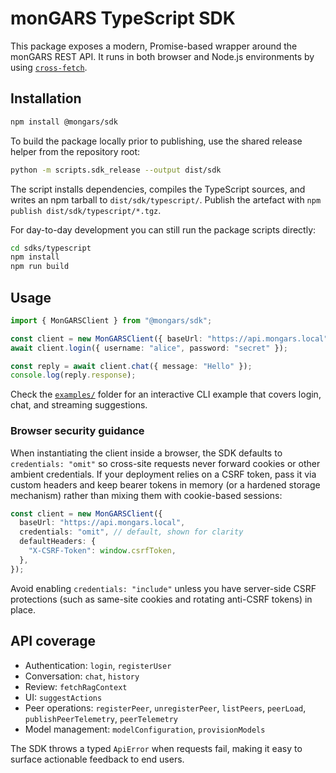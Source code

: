 # monGARS TypeScript SDK

This package exposes a modern, Promise-based wrapper around the monGARS REST
API. It runs in both browser and Node.js environments by using
[`cross-fetch`](https://github.com/lquixada/cross-fetch).

## Installation

```bash
npm install @mongars/sdk
```

To build the package locally prior to publishing, use the shared release helper
from the repository root:

```bash
python -m scripts.sdk_release --output dist/sdk
```

The script installs dependencies, compiles the TypeScript sources, and writes an
npm tarball to `dist/sdk/typescript/`. Publish the artefact with
`npm publish dist/sdk/typescript/*.tgz`.

For day-to-day development you can still run the package scripts directly:

```bash
cd sdks/typescript
npm install
npm run build
```

## Usage

```ts
import { MonGARSClient } from "@mongars/sdk";

const client = new MonGARSClient({ baseUrl: "https://api.mongars.local" });
await client.login({ username: "alice", password: "secret" });

const reply = await client.chat({ message: "Hello" });
console.log(reply.response);
```

Check the [`examples/`](examples/) folder for an interactive CLI example that
covers login, chat, and streaming suggestions.

### Browser security guidance

When instantiating the client inside a browser, the SDK defaults to
`credentials: "omit"` so cross-site requests never forward cookies or other
ambient credentials. If your deployment relies on a CSRF token, pass it via
custom headers and keep bearer tokens in memory (or a hardened storage
mechanism) rather than mixing them with cookie-based sessions:

```ts
const client = new MonGARSClient({
  baseUrl: "https://api.mongars.local",
  credentials: "omit", // default, shown for clarity
  defaultHeaders: {
    "X-CSRF-Token": window.csrfToken,
  },
});
```

Avoid enabling `credentials: "include"` unless you have server-side CSRF
protections (such as same-site cookies and rotating anti-CSRF tokens) in place.

## API coverage

- Authentication: `login`, `registerUser`
- Conversation: `chat`, `history`
- Review: `fetchRagContext`
- UI: `suggestActions`
- Peer operations: `registerPeer`, `unregisterPeer`, `listPeers`, `peerLoad`,
  `publishPeerTelemetry`, `peerTelemetry`
- Model management: `modelConfiguration`, `provisionModels`

The SDK throws a typed `ApiError` when requests fail, making it easy to surface
actionable feedback to end users.

